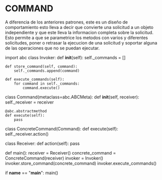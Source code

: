 # COMMAND
A diferencia de los anteriores patrones, este es un diseño de comportamiento
esto lleva a decir que convierte una solicitud a un objeto independiente 
y que este lleva la informacion completa sobre la solicitud. Esto permite a que 
se parametrice los metodos con varios y diferentes solicitudes, poner o retrasar 
la ejecucion de una solicitud y soportar alguna de las operaciones que no se puedan
ejecutar.

import abc
class Invoker:
    def __init__(self):
        self._commands = []

    def store_command(self, command):
        self._commands.append(command)

    def execute_commands(self):
        for command in self._commands:
            command.execute()

class Command(metaclass=abc.ABCMeta):
    def __init__(self, receiver):
        self._receiver = receiver

    @abc.abstractmethod
    def execute(self):
        pass

class ConcreteCommand(Command):
    def execute(self):
        self._receiver.action()

class Receiver:
    def action(self):
        pass

def main():
    receiver = Receiver()
    concrete_command = ConcreteCommand(receiver)
    invoker = Invoker()
    invoker.store_command(concrete_command)
    invoker.execute_commands()

if __name__ == "__main__":
    main()
